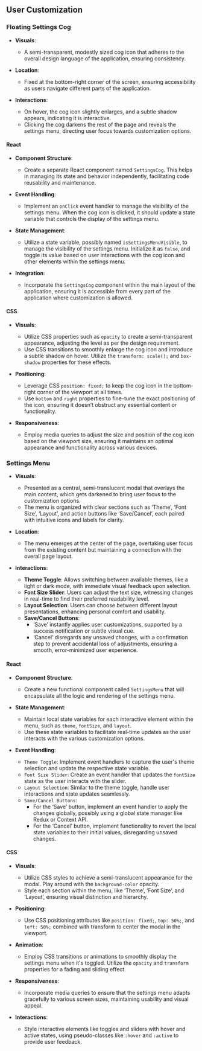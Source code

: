 ## User Customization

### Floating Settings Cog

- **Visuals**:
  - A semi-transparent, modestly sized cog icon that adheres to the overall design language of the application, ensuring consistency.

- **Location**:
  - Fixed at the bottom-right corner of the screen, ensuring accessibility as users navigate different parts of the application.

- **Interactions**:
  - On hover, the cog icon slightly enlarges, and a subtle shadow appears, indicating it is interactive.
  - Clicking the cog darkens the rest of the page and reveals the settings menu, directing user focus towards customization options.

#### React

- **Component Structure**:
  - Create a separate React component named `SettingsCog`. This helps in managing its state and behavior independently, facilitating code reusability and maintenance.
  
- **Event Handling**:
  - Implement an `onClick` event handler to manage the visibility of the settings menu. When the cog icon is clicked, it should update a state variable that controls the display of the settings menu.
  
- **State Management**:
  - Utilize a state variable, possibly named `isSettingsMenuVisible`, to manage the visibility of the settings menu. Initialize it as `false`, and toggle its value based on user interactions with the cog icon and other elements within the settings menu.

- **Integration**:
  - Incorporate the `SettingsCog` component within the main layout of the application, ensuring it is accessible from every part of the application where customization is allowed.

#### CSS

- **Visuals**:
  - Utilize CSS properties such as `opacity` to create a semi-transparent appearance, adjusting the level as per the design requirement.
  - Use CSS transitions to smoothly enlarge the cog icon and introduce a subtle shadow on hover. Utilize the `transform: scale();` and `box-shadow` properties for these effects.

- **Positioning**:
  - Leverage CSS `position: fixed;` to keep the cog icon in the bottom-right corner of the viewport at all times.
  - Use `bottom` and `right` properties to fine-tune the exact positioning of the icon, ensuring it doesn’t obstruct any essential content or functionality.

- **Responsiveness**:
  - Employ media queries to adjust the size and position of the cog icon based on the viewport size, ensuring it maintains an optimal appearance and functionality across various devices.

### Settings Menu

- **Visuals**:
  - Presented as a central, semi-translucent modal that overlays the main content, which gets darkened to bring user focus to the customization options.
  - The menu is organized with clear sections such as ‘Theme’, ‘Font Size’, ‘Layout’, and action buttons like ‘Save/Cancel’, each paired with intuitive icons and labels for clarity.

- **Location**:
  - The menu emerges at the center of the page, overtaking user focus from the existing content but maintaining a connection with the overall page layout.

- **Interactions**:
  - **Theme Toggle**: Allows switching between available themes, like a light or dark mode, with immediate visual feedback upon selection.
  - **Font Size Slider**: Users can adjust the text size, witnessing changes in real-time to find their preferred readability level.
  - **Layout Selection**: Users can choose between different layout presentations, enhancing personal comfort and usability.
  - **Save/Cancel Buttons**: 
     - ‘Save’ instantly applies user customizations, supported by a success notification or subtle visual cue.
     - ‘Cancel’ disregards any unsaved changes, with a confirmation step to prevent accidental loss of adjustments, ensuring a smooth, error-minimized user experience.


#### React

- **Component Structure**:
  - Create a new functional component called `SettingsMenu` that will encapsulate all the logic and rendering of the settings menu.

- **State Management**:
  - Maintain local state variables for each interactive element within the menu, such as `theme`, `fontSize`, and `layout`.
  - Use these state variables to facilitate real-time updates as the user interacts with the various customization options.

- **Event Handling**:
  - `Theme Toggle`: Implement event handlers to capture the user's theme selection and update the respective state variable.
  - `Font Size Slider`: Create an event handler that updates the `fontSize` state as the user interacts with the slider.
  - `Layout Selection`: Similar to the theme toggle, handle user interactions and state updates seamlessly.
  - `Save/Cancel Buttons`: 
    - For the ‘Save’ button, implement an event handler to apply the changes globally, possibly using a global state manager like Redux or Context API.
    - For the ‘Cancel’ button, implement functionality to revert the local state variables to their initial values, disregarding unsaved changes.

#### CSS

- **Visuals**:
  - Utilize CSS styles to achieve a semi-translucent appearance for the modal. Play around with the `background-color` opacity.
  - Style each section within the menu, like ‘Theme’, ‘Font Size’, and ‘Layout’, ensuring visual distinction and hierarchy.

- **Positioning**:
  - Use CSS positioning attributes like `position: fixed;`, `top: 50%;`, and `left: 50%;` combined with transform to center the modal in the viewport.
  
- **Animation**:
  - Employ CSS transitions or animations to smoothly display the settings menu when it's toggled. Utilize the `opacity` and `transform` properties for a fading and sliding effect.
  
- **Responsiveness**:
  - Incorporate media queries to ensure that the settings menu adapts gracefully to various screen sizes, maintaining usability and visual appeal.
  
- **Interactions**:
  - Style interactive elements like toggles and sliders with hover and active states, using pseudo-classes like `:hover` and `:active` to provide user feedback.
